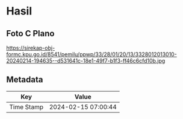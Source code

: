 # Hasil

## Foto C Plano

https://sirekap-obj-formc.kpu.go.id/8541/pemilu/ppwp/33/28/01/20/13/3328012013010-20240214-194635--d531641c-18e1-49f7-b1f3-ff46c6cfd10b.jpg


## Metadata

| Key        | Value               |
| ---------- | ------------------- |
| Time Stamp | 2024-02-15 07:00:44 |



